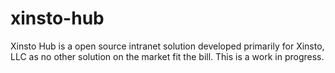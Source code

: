 # xinsto-hub
Xinsto Hub is a open source intranet solution developed primarily for Xinsto, LLC as no other solution on the market fit the bill. This is a work in progress.
